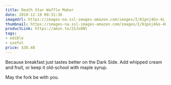```yaml
---
title: Death Star Waffle Maker
date: 2018-12-18 09:31:36
imageUrl: https://images-na.ssl-images-amazon.com/images/I/61pnj4Go-4L._SX522_.jpg
thumbnail: https://images-na.ssl-images-amazon.com/images/I/61pnj4Go-4L._SR600,315__.jpg
productLink: https://amzn.to/2SJx0Nl
tags:
- edible
- useful
price: $38.48
---
```


Because breakfast just tastes better on the Dark Side. Add whipped cream and fruit, or keep it old-school with maple syrup.

May the fork be with you.